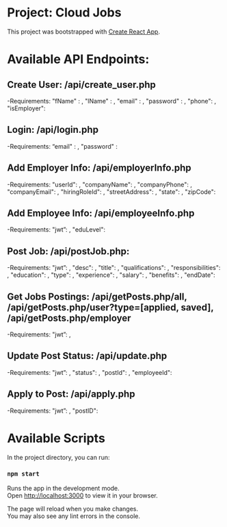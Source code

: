 # Project: Cloud Jobs

This project was bootstrapped with [Create React App](https://github.com/facebook/create-react-app).

# Available API Endpoints:

## Create User: /api/create_user.php
-Requirements:
 "fName" : ,
 "lName" : ,
 "email" : ,
 "password" : ,
 "phone": ,
 "isEmployer": 

## Login: /api/login.php
-Requirements:
 “email" : ,
 "password" : 

## Add Employer Info: /api/employerInfo.php
-Requirements:
   "userId": ,
    "companyName": ,
    "companyPhone": ,
    "companyEmail": ,
    "hiringRoleId": ,
    "streetAddress": ,
    "state": ,
    "zipCode": 

## Add Employee Info: /api/employeeInfo.php
-Requirements:
"jwt”: ,
 "eduLevel": 

## Post Job: /api/postJob.php:
-Requirements:
"jwt”: ,
"desc": ,
"title": ,
"qualifications": ,
"responsibilities": ,
"education": ,
"type": ,
"experience": ,
"salary": ,
"benefits": ,
"endDate": 

## Get Jobs Postings: /api/getPosts.php/all, /api/getPosts.php/user?type=[applied, saved], /api/getPosts.php/employer
-Requirements: 
 "jwt”: ,

## Update Post Status: /api/update.php
-Requirements:
 "jwt”: ,
    "status": ,
    "postId": ,
    "employeeId":

## Apply to Post: /api/apply.php
-Requirements:
 "jwt”: ,
    "postID": 



# Available Scripts

In the project directory, you can run:

### `npm start`

Runs the app in the development mode.\
Open [http://localhost:3000](http://localhost:3000) to view it in your browser.

The page will reload when you make changes.\
You may also see any lint errors in the console.


